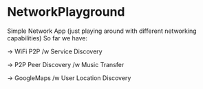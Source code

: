 # NetworkPlayground
Simple Network App (just playing around with different networking capabilities)
So far we have:

-> WiFi P2P /w Service Discovery

-> P2P Peer Discovery /w Music Transfer

-> GoogleMaps /w User Location Discovery
